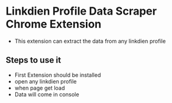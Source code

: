 # Linkdien Profile Data Scraper Chrome Extension

* This extension can extract the data from any linkdien profile
## Steps to use it
  * First Extension should be installed
  * open any linkdien profile 
  * when page get load
  * Data will come in console